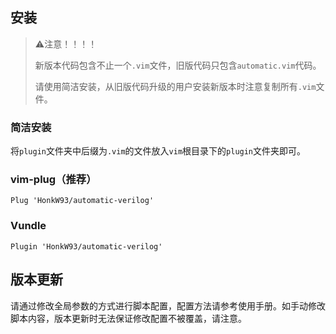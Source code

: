 ## 安装

> ⚠️注意！！！！
>
> 新版本代码包含不止一个`.vim`文件，旧版代码只包含`automatic.vim`代码。
>
> 请使用简洁安装，从旧版代码升级的用户安装新版本时注意复制所有`.vim`文件。

### 简洁安装


将`plugin`文件夹中后缀为`.vim`的文件放入`vim`根目录下的`plugin`文件夹即可。

### vim-plug（推荐）


```
Plug 'HonkW93/automatic-verilog'
```

### Vundle

```
Plugin 'HonkW93/automatic-verilog'
```

## 版本更新


请通过修改全局参数的方式进行脚本配置，配置方法请参考使用手册。如手动修改脚本内容，版本更新时无法保证修改配置不被覆盖，请注意。